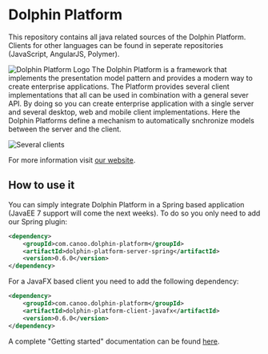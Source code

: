 # Dolphin Platform

This repository contains all java related sources of the Dolphin Platform. Clients for other languages can be found in seperate repositories (JavaScript, AngularJS, Polymer).


![Dolphin Platform Logo](http://www.guigarage.com/wordpress/wp-content/uploads/2015/10/logo.png)
The Dolphin Platform is a framework that implements the presentation model pattern and provides a modern way to create enterprise applications. The Platform provides several client implementations that all can be used in combination with a general sever API. By doing so you can create enterprise application with a single server and several desktop, web and mobile client implementations. Here the Dolphin Platforms define a mechanism to automatically snchronize models between the server and the client.

![Several clients](http://i2.wp.com/www.guigarage.com/wordpress/wp-content/uploads/2015/09/clients.png)

For more information visit [our website](http://www.dolphin-platform.io).

## How to use it
You can simply integrate Dolphin Platform in a Spring based application (JavaEE 7 support will come the next weeks). To do so you only need to add our Spring plugin:
```xml
<dependency>
    <groupId>com.canoo.dolphin-platform</groupId>
    <artifactId>dolphin-platform-server-spring</artifactId>
    <version>0.6.0</version>
</dependency>
```

For a JavaFX based client you need to add the following dependency:
```xml
<dependency>
    <groupId>com.canoo.dolphin-platform</groupId>
    <artifactId>dolphin-platform-client-javafx</artifactId>
    <version>0.6.0</version>
</dependency>
```

A complete "Getting started" documentation can be found [here](http://www.dolphin-platform.io/documentation/getting-started.html).